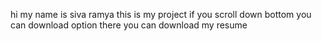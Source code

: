 hi my name is siva ramya this is my project if you scroll down bottom you can download option there you can download my resume
